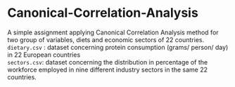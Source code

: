 # Canonical-Correlation-Analysis
A simple assignment applying Canonical Correlation Analysis method for two group of variables, diets and economic sectors of 22 countries.
`dietary.csv` : dataset concerning protein consumption (grams/ person/ day) in 22 European countries
</br> 
`sectors.csv`: dataset concerning the distribution in percentage of  the workforce  employed in nine different industry sectors in  the same 22 countries.
</br> 
